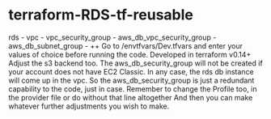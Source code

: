 # terraform-RDS-tf-reusable
rds - vpc - vpc_security_group - aws_db_vpc_security_group - aws_db_subnet_group - ++
Go to /envtfvars/Dev.tfvars and enter your values of choice before running the code. Developed in terraform v0.14+
Adjust the s3 backend too.
The aws_db_security_group will not be created if your account does not have EC2 Classic. In any case, the rds db instance will come up in the vpc. So the aws_db_security_group is just a redundant capability to the code, just in case.
Remember to change the Profile too, in the provider file or do without that line altogether
And then you can make whatever further adjustments you wish to make.
